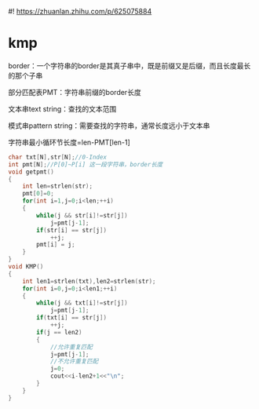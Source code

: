 #! https://zhuanlan.zhihu.com/p/625075884
# kmp
border：一个字符串的border是其真子串中，既是前缀又是后缀，而且长度最长的那个子串

部分匹配表PMT：字符串前缀的border长度

文本串text string：查找的文本范围

模式串pattern string：需要查找的字符串，通常长度远小于文本串

字符串最小循环节长度=len-PMT[len-1]
```cpp
char txt[N],str[N];//0-Index
int pmt[N];//P[0]~P[i] 这一段字符串，border长度
void getpmt()
{
    int len=strlen(str);
    pmt[0]=0;
	for(int i=1,j=0;i<len;++i)
	{
		while(j && str[i]!=str[j])
            j=pmt[j-1];
		if(str[i] == str[j])
            ++j;
		pmt[i] = j;
	}
}
void KMP()
{
    int len1=strlen(txt),len2=strlen(str);
    for(int i=0,j=0;i<len1;++i)
	{
		while(j && txt[i]!=str[j])
            j=pmt[j-1];
		if(txt[i] == str[j])
            ++j;
		if(j == len2)
		{
            //允许重复匹配
			j=pmt[j-1];
            //不允许重复匹配
            j=0;
			cout<<i-len2+1<<"\n";
		}
	}
}
```